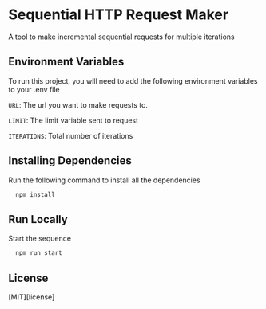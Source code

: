 
# Sequential HTTP Request Maker

A tool to make incremental sequential requests for multiple iterations

## Environment Variables

To run this project, you will need to add the following environment variables to your .env file

`URL`: The url you want to make requests to.

`LIMIT`: The limit variable sent to request

`ITERATIONS`: Total number of iterations

## Installing Dependencies

Run the following command to install all the dependencies

```bash
  npm install
```

## Run Locally

Start the sequence

```bash
  npm run start
```

## License

[MIT][license]
